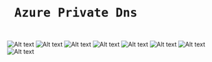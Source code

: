 <pre>
<h1> Azure Private Dns </h1>
</pre>
![Alt text](https://github.com/nixmsa/AzureDns/blob/main/png/1.png "nixmsa@gmail.com")
![Alt text](https://github.com/nixmsa/AzureDns/blob/main/png/2.png "nixmsa@gmail.com")
![Alt text](https://github.com/nixmsa/AzureDns/blob/main/png/3.png "nixmsa@gmail.com")
![Alt text](https://github.com/nixmsa/AzureDns/blob/main/png/4.png "nixmsa@gmail.com")
![Alt text](https://github.com/nixmsa/AzureDns/blob/main/png/5.png "nixmsa@gmail.com")
![Alt text](https://github.com/nixmsa/AzureDns/blob/main/png/6.png "nixmsa@gmail.com")
![Alt text](https://github.com/nixmsa/AzureDns/blob/main/png/7.png "nixmsa@gmail.com")
![Alt text](https://github.com/nixmsa/AzureDns/blob/main/png/8.png "nixmsa@gmail.com")

